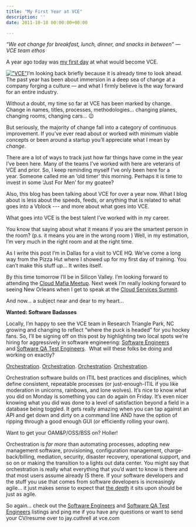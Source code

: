 ```yaml
---
title: "My First Year at VCE"
description: ''
date: 2011-10-18 00:00:00+00:00

---
```


*“We eat change for breakfast, lunch, dinner, and snacks in between” — VCE team ethos*

A year ago today was [my first day](/private-clouds-ahead/) at what would become VCE.

[!["VCE"](https://substack.com/static/4978baadb4fcd5feb808c8874b68358f/3684f/vce.png "\"VCE\"")](https://substackcdn.com/image/fetch/f_auto,q_auto:good,fl_progressive:steep/https%3A%2F%2Fsubstack.com%2Fstatic%2F4978baadb4fcd5feb808c8874b68358f%2F3684f%2Fvce.png)I’m looking back briefly because it is already time to look ahead. The past year has been about immersion in a deep sea of change at a company forging a culture — and what I firmly believe is the way forward for an entire industry.

Without a doubt, my time so far at VCE has been marked by change. Change in names, titles, processes, methodologies… changing planes, changing rooms, changing cars… :wink:

But seriously, the majority of change fall into a category of continuous improvement. If you’ve ever read about or worked with minimum viable concepts or been around a startup you’ll appreciate what I mean by *change*.

There are a lot of ways to track just how far things have come in the year I’ve been here. Many of the teams I’ve worked with here are veterans of VCE and prior. So, I keep reminding myself I’ve only been here for a year. Someone called me an ‘old timer’ this morning. Perhaps it is time to invest in some ‘Just For Men’ for my goatee?

Also, this blog has been talking about VCE for over a year now. What I blog about is less about the speeds, feeds, or anything that is related to what goes into a Vblock --- and more about what goes into VCE.

What goes into VCE is the best talent I’ve worked with in my career.

You know that saying about what it means if you are the smartest person in the room? (p.s. it means you are in the wrong room ) Well, in my estimation, I’m very much in the right room and at the right time.

As I write this post I’m in Dallas for a visit to VCE HQ. We’ve come a long way from the Pizza Hut where I showed up for my first day of training. You can’t make this stuff up… It writes itself.

By this time tomorrow I’ll be in Silicon Valley. I’m looking forward to attending the [Cloud Mafia Meetup](http://plancast.com/p/7679/cloud-mafia-meetup). Next week I’m really looking forward to seeing New Orleans when I get to speak at the [Cloud Services Summit](http://cloudsummit2011.com/).

And now… a subject near and dear to my heart…

**Wanted: Software Badasses**

Locally, I’m happy to see the VCE team in Research Triangle Park, NC growing and changing to reflect “where the puck is headed” for you hockey fans. So, I’ll be signing off on this post by highlighting two local spots we’re hiring for aggressively in software engineering: [Software Engineers](http://www.linkedin.com/jobs?viewJob=&jobId=1470398) and [Software QA Test Engineers](http://www.linkedin.com/jobs?viewJob=&jobId=2055889).  What will these folks be doing and working on exactly?

[Orchestration](http://chucksblog.emc.com/chucks_blog/2011/10/doing-more-with-less-vce-vblocks-and-uim-.html). [Orchestration](http://virtualgeek.typepad.com/virtual_geek/2011/10/chads-world-episode-9-is-live-heritage-auctions-vmaxe-isilon-lightning-and-more.html). [Orchestration](http://blogs.cisco.com/datacenter/vblock-accelerating-the-journey-to-private-cloud/). [Orchestration](http://virtualgeek.typepad.com/virtual_geek/2011/10/emc-unified-infrastructure-manager-uim-v30hello-world.html).

Orchestration software builds on ITIL best practices and disciplines, which define consistent, repeatable processes (or just-enough-ITIL if you like moderation in unicorns, rainbows, and lone wolves). It’s nice to know what you did on Monday is something you can do again on Friday. It’s even nicer knowing what you did was done to a level of satisfaction beyond a field in a database being toggled. It gets really amazing when you can tap against an API and get down and dirty on a command line AND have the option of ripping through a good enough GUI (or efficiently rolling your own).

Want to get your OAM&P/OSS/BSS on? Holler!

Orchestration is *far more* than automating processes, adopting new management software, provisioning, configuration management, charge-back/billing, mediation, security, disaster recovery, operational support, and so on or making the transition to a lights out data center. You might say that orchestration is really what everything that you’d want to know is there and that most users assume already IS there. If your software developers and the stuff you use that comes from software developers is increasingly agile… it just makes sense to expect that [the depth](https://plus.google.com/112218872649456413744/posts/dfydM2Cnepe) it sits upon should be just as agile.

So again… check out the [Software Engineers](http://www.linkedin.com/jobs?viewJob=&jobId=1470398) and [Software QA Test Engineers](http://www.linkedin.com/jobs?viewJob=&jobId=2055889) listings and ping me if you have any questions or want to send your CV/resume over to jay.cuthrell at vce.com

